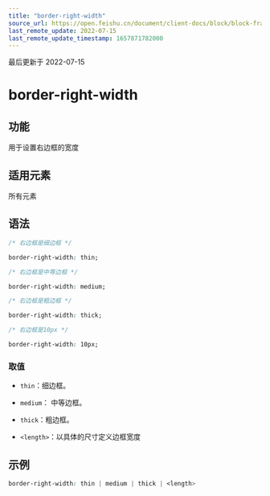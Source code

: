 ```yaml
---
title: "border-right-width"
source_url: https://open.feishu.cn/document/client-docs/block/block-frame/code-components-and-structure/view-layer/ttss/attributes/border/border-right-width
last_remote_update: 2022-07-15
last_remote_update_timestamp: 1657871782000
---
```

最后更新于 2022-07-15

# border-right-width

## 功能

用于设置右边框的宽度

## 适用元素
所有元素

## 语法

```css
/* 右边框是细边框 */

border-right-width: thin;

/* 右边框是中等边框 */

border-right-width: medium;

/* 右边框是粗边框 */

border-right-width: thick;

/* 右边框是10px */

border-right-width: 10px;
```

### 取值

-   `thin`：细边框。

-   `medium`： 中等边框。

-   `thick`：粗边框。

-   `<length>`：以具体的尺寸定义边框宽度

## 示例

```css
border-right-width: thin | medium | thick | <length>
```
